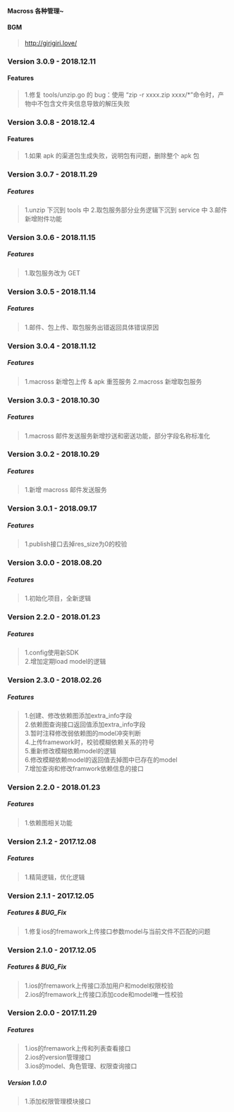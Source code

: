 #### Macross 各种管理~

#### BGM
> http://girigiri.love/

### Version 3.0.9 - 2018.12.11
#### Features
> 1.修复 tools/unzip.go 的 bug：使用 “zip -r xxxx.zip xxxx/*”命令时，产物中不包含文件夹信息导致的解压失败

### Version 3.0.8 - 2018.12.4
#### Features
> 1.如果 apk 的渠道包生成失败，说明包有问题，删除整个 apk 包

### Version 3.0.7 - 2018.11.29
##### Features
> 1.unzip 下沉到 tools 中
> 2.取包服务部分业务逻辑下沉到 service 中
> 3.邮件新增附件功能

### Version 3.0.6 - 2018.11.15
##### Features
> 1.取包服务改为 GET

### Version 3.0.5 - 2018.11.14
##### Features
> 1.邮件、包上传、取包服务出错返回具体错误原因

### Version 3.0.4 - 2018.11.12
##### Features
> 1.macross 新增包上传 & apk 重签服务
> 2.macross 新增取包服务

### Version 3.0.3 - 2018.10.30
##### Features
> 1.macross 邮件发送服务新增抄送和密送功能，部分字段名称标准化

### Version 3.0.2 - 2018.10.29
##### Features
> 1.新增 macross 邮件发送服务

### Version 3.0.1 - 2018.09.17
##### Features
> 1.publish接口去掉res_size为0的校验  

### Version 3.0.0 - 2018.08.20
##### Features
> 1.初始化项目，全新逻辑  

### Version 2.2.0 - 2018.01.23
##### Features
> 1.config使用新SDK  
> 2.增加定期load model的逻辑  

### Version 2.3.0 - 2018.02.26
##### Features
> 1.创建、修改依赖图添加extra_info字段  
> 2.依赖图查询接口返回值添加extra_info字段  
> 3.暂时注释修改弱依赖图的model冲突判断  
> 4.上传framework时，校验模糊依赖关系的符号  
> 5.重新修改模糊依赖model的逻辑  
> 6.修改模糊依赖model的返回值去掉图中已存在的model  
> 7.增加查询和修改framwork依赖信息的接口  

### Version 2.2.0 - 2018.01.23
##### Features
> 1.依赖图相关功能  

### Version 2.1.2 - 2017.12.08
##### Features
> 1.精简逻辑，优化逻辑  

### Version 2.1.1 - 2017.12.05
##### Features & BUG_Fix
> 1.修复ios的fremawork上传接口参数model与当前文件不匹配的问题  

### Version 2.1.0 - 2017.12.05
##### Features & BUG_Fix
> 1.ios的fremawork上传接口添加用户和model权限校验  
> 2.ios的fremawork上传接口添加code和model唯一性校验  

### Version 2.0.0 - 2017.11.29
##### Features
> 1.ios的fremawork上传和列表查看接口  
> 2.ios的version管理接口  
> 3.ios的model、角色管理、权限查询接口  

##### Version 1.0.0
> 1.添加权限管理模块接口  
